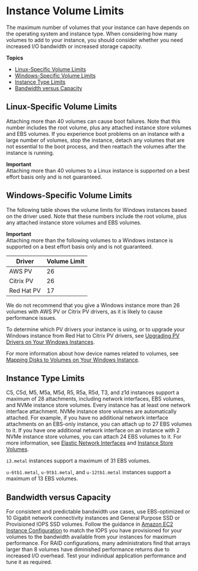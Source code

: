 # Instance Volume Limits<a name="volume_limits"></a>

The maximum number of volumes that your instance can have depends on the operating system and instance type\. When considering how many volumes to add to your instance, you should consider whether you need increased I/O bandwidth or increased storage capacity\.

**Topics**
+ [Linux\-Specific Volume Limits](#linux-specific-volume-limits)
+ [Windows\-Specific Volume Limits](#windows-specific-volume-limits)
+ [Instance Type Limits](#instance-type-volume-limits)
+ [Bandwidth versus Capacity](#storage-bandwidth)

## Linux\-Specific Volume Limits<a name="linux-specific-volume-limits"></a>

Attaching more than 40 volumes can cause boot failures\. Note that this number includes the root volume, plus any attached instance store volumes and EBS volumes\. If you experience boot problems on an instance with a large number of volumes, stop the instance, detach any volumes that are not essential to the boot process, and then reattach the volumes after the instance is running\.

**Important**  
Attaching more than 40 volumes to a Linux instance is supported on a best effort basis only and is not guaranteed\.

## Windows\-Specific Volume Limits<a name="windows-specific-volume-limits"></a>

The following table shows the volume limits for Windows instances based on the driver used\. Note that these numbers include the root volume, plus any attached instance store volumes and EBS volumes\.

**Important**  
Attaching more than the following volumes to a Windows instance is supported on a best effort basis only and is not guaranteed\.


| Driver | Volume Limit | 
| --- | --- | 
|  AWS PV  |  26  | 
|  Citrix PV  |  26  | 
|  Red Hat PV  |  17  | 

We do not recommend that you give a Windows instance more than 26 volumes with AWS PV or Citrix PV drivers, as it is likely to cause performance issues\.

To determine which PV drivers your instance is using, or to upgrade your Windows instance from Red Hat to Citrix PV drivers, see [Upgrading PV Drivers on Your Windows Instances](Upgrading_PV_drivers.md)\.

For more information about how device names related to volumes, see [Mapping Disks to Volumes on Your Windows Instance](ec2-windows-volumes.md)\.

## Instance Type Limits<a name="instance-type-volume-limits"></a>

C5, C5d, M5, M5a, M5d, R5, R5a, R5d, T3, and z1d instances support a maximum of 28 attachments, including network interfaces, EBS volumes, and NVMe instance store volumes\. Every instance has at least one network interface attachment\. NVMe instance store volumes are automatically attached\. For example, if you have no additional network interface attachments on an EBS\-only instance, you can attach up to 27 EBS volumes to it\. If you have one additional network interface on an instance with 2 NVMe instance store volumes, you can attach 24 EBS volumes to it\. For more information, see [Elastic Network Interfaces](using-eni.md) and [Instance Store Volumes](InstanceStorage.md#instance-store-volumes)\.

`i3.metal` instances support a maximum of 31 EBS volumes\.

`u-6tb1.metal`, `u-9tb1.metal`, and `u-12tb1.metal` instances support a maximum of 13 EBS volumes\.

## Bandwidth versus Capacity<a name="storage-bandwidth"></a>

For consistent and predictable bandwidth use cases, use EBS\-optimized or 10 Gigabit network connectivity instances and General Purpose SSD or Provisioned IOPS SSD volumes\. Follow the guidance in [Amazon EC2 Instance Configuration](ebs-ec2-config.md) to match the IOPS you have provisioned for your volumes to the bandwidth available from your instances for maximum performance\. For RAID configurations, many administrators find that arrays larger than 8 volumes have diminished performance returns due to increased I/O overhead\. Test your individual application performance and tune it as required\.